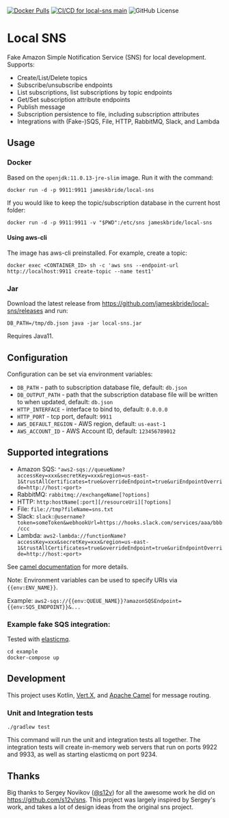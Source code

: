 [![Docker Pulls](https://img.shields.io/docker/pulls/jameskbride/local-sns.svg?maxAge=2592000)](https://hub.docker.com/r/jameskbride/local-sns/)
[![CI/CD for local-sns main](https://github.com/jameskbride/local-sns/actions/workflows/main.yaml/badge.svg)](https://github.com/jameskbride/local-sns/actions/workflows/main.yaml)
![GitHub License](https://img.shields.io/github/license/jameskbride/local-sns)

# Local SNS
Fake Amazon Simple Notification Service (SNS) for local development. Supports:
- Create/List/Delete topics
- Subscribe/unsubscribe endpoints
- List subscriptions, list subscriptions by topic endpoints
- Get/Set subscription attribute endpoints
- Publish message
- Subscription persistence to file, including subscription attributes
- Integrations with (Fake-)SQS, File, HTTP, RabbitMQ, Slack, and Lambda

## Usage

### Docker

Based on the `openjdk:11.0.13-jre-slim` image. Run it with the command:
```
docker run -d -p 9911:9911 jameskbride/local-sns
```

If you would like to keep the topic/subscription database in the current host folder:
```
docker run -d -p 9911:9911 -v "$PWD":/etc/sns jameskbride/local-sns
```

#### Using aws-cli

The image has aws-cli preinstalled. For example, create a topic:
```
docker exec <CONTAINER_ID> sh -c 'aws sns --endpoint-url http://localhost:9911 create-topic --name test1'
```

### Jar

Download the latest release from https://github.com/jameskbride/local-sns/releases and run:
```
DB_PATH=/tmp/db.json java -jar local-sns.jar
```
Requires Java11.

## Configuration

Configuration can be set via environment variables:
- `DB_PATH` - path to subscription database file, default: `db.json`
- `DB_OUTPUT_PATH` - path that the subscription database file will be written to when updated, default: `db.json`
- `HTTP_INTERFACE` - interface to bind to, default: `0.0.0.0`
- `HTTP_PORT` - tcp port, default: `9911`
- `AWS_DEFAULT_REGION` - AWS region, default: `us-east-1`
- `AWS_ACCOUNT_ID` - AWS Account ID, default: `123456789012`

## Supported integrations

- Amazon SQS: `"aws2-sqs://queueName?accessKey=xxx&secretKey=xxx&region=us-east-1&trustAllCertificates=true&overrideEndpoint=true&uriEndpointOverride=http://host:<port>`
- RabbitMQ: `rabbitmq://exchangeName[?options]`
- HTTP: `http:hostName[:port][/resourceUri][?options]`
- File: `file://tmp?fileName=sns.txt`
- Slack: `slack:@username?token=someToken&webhookUrl=https://hooks.slack.com/services/aaa/bbb/ccc`
- Lambda: `aws2-lambda://functionName?accessKey=xxx&secretKey=xxx&region=us-east-1&trustAllCertificates=true&overrideEndpoint=true&uriEndpointOverride=http://host:<port>`

See [camel documentation](http://camel.apache.org/components.html) for more details.

Note: Environment variables can be used to specify URIs via `{{env:ENV_NAME}}`.

Example: `aws2-sqs://{{env:QUEUE_NAME}}?amazonSQSEndpoint={{env:SQS_ENDPOINT}}&...`

### Example fake SQS integration:

Tested with [elasticmq](https://github.com/adamw/elasticmq).

```
cd example
docker-compose up
```

## Development
This project uses Kotlin, [Vert.X](https://vertx.io), and [Apache Camel](https://camel.apache.org) for message routing.

### Unit and Integration tests
`./gradlew test`

This command will run the unit and integration tests all together. The integration tests will create in-memory web servers that
run on ports 9922 and 9933, as well as starting elasticmq on port 9234.

## Thanks
Big thanks to Sergey Novikov ([@s12v](https://github.com/s12v)) for all the awesome work he did on https://github.com/s12v/sns. This project was largely inspired by Sergey's work,
and takes a lot of design ideas from the original sns project. 